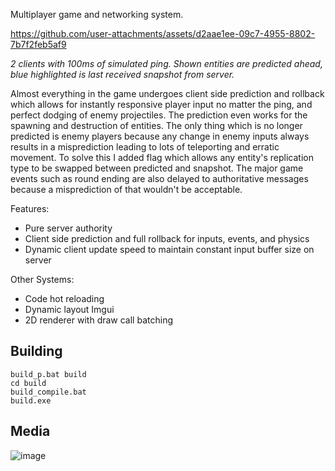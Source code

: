 Multiplayer game and networking system.
 
https://github.com/user-attachments/assets/d2aae1ee-09c7-4955-8802-7b7f2feb5af9

*2 clients with 100ms of simulated ping. Shown entities are predicted ahead, blue highlighted is last received snapshot from server.*

Almost everything in the game undergoes client side prediction and rollback which allows for instantly responsive player input no matter the ping, and perfect dodging of enemy projectiles. The prediction even works for the spawning and destruction of entities. The only thing which is no longer predicted is enemy players because any change in enemy inputs always results in a misprediction leading to lots of teleporting and erratic movement. To solve this I added flag which allows any entity's replication type to be swapped between predicted and snapshot. The major game events such as round ending are also delayed to authoritative messages because a misprediction of that wouldn't be acceptable.

Features:
- Pure server authority
- Client side prediction and full rollback for inputs, events, and physics
- Dynamic client update speed to maintain constant input buffer size on server

Other Systems:
- Code hot reloading
- Dynamic layout Imgui
- 2D renderer with draw call batching

## Building
```
build_p.bat build
cd build
build_compile.bat
build.exe
```

## Media
![image](https://github.com/user-attachments/assets/dabf0d4d-973d-4f16-bcd5-efdfe50f9935)


